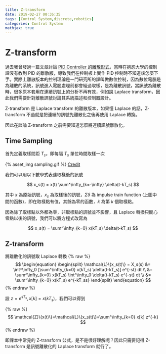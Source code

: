 ```yaml
---
title: Z-transform
date: 2019-02-27 00:36:35
tags: [Control System,discrete,robotics]
categories: Control System
mathjax: true
---
```


Z-transform
===

過去我曾發過一篇文章討論 [PID Controller 的離散形式](/2017/11/10/PID-Controller的discrete-form/)，當時在抱怨大學的控制課沒有教到 PID 的離散版，導致我們在控制板上實作 PID 控制時不知道該怎麼下手。實際上離散版本的控制理論是一門研究所的課叫做數位控制，因為數位電腦是為離散的系統，訊號進入電腦處理前都會經過取樣，是為離散訊號，當訊號為離散時，很多原本套用在連續訊號上的分析不再有效，例如說 Laplace transform，因此我們需要針對離散訊號討論其系統描述和控制器設計。

Z-transform 是 Laplace transform 的離散版本，如果懂 Laplace 的話，Z-transform 不過就是把連續的訊號先離散化之後再使用 Laplace 轉換。

因此在談論 Z-transform 之前需要知道怎麼將連續訊號離散化。

Time Sampling
---
首先定義取樣間距 $T_s$，即每隔 $T_s$ 單位時間取樣一次

{% asset_img sampling.gif %}
[Credit](http://fourier.eng.hmc.edu/e101/lectures/Sampling_theorem/node1.html)

我們可以用以下數學式表達取樣後的訊號

$$
x_s(t) = x(t) \sum^\infty_{k=-\infty} \delta(t-kT_s)
$$

其中 $x$ 為原始訊號，$x_s$ 為取樣後的訊號，$\Sigma \delta$ 為 impulse train function (上圖中間的函數)，即在取樣點有值，其餘為零的函數，$k$ 為第 $k$ 個取樣點。

因為除了取樣點以外都為零，非取樣點的訊號並不影響，且 Laplace 轉換只關心零點以後的訊號，我們可以將方程式改寫為

$$
x_s(t) = \sum^\infty_{k=0} x(kT_s) \delta(t-kT_s)
$$

Z-transform
---

將離散化的訊號取 Laplace 轉換
{% raw %}
$$
\begin{equation}
\begin{split}
\mathcal{L}\{x_s(t)\} = X_s(s) &= \int^\infty_0 [\sum^\infty_{k=0} x(kT_s) \delta(t-kT_s)] e^{-st} dt \\
&= \sum^\infty_{k=0} x(kT_s) \int^\infty_0 \delta(t-kT_s) e^{-st} dt \\
&= \sum^\infty_{k=0} x(kT_s) e^{-kT_ss}
\end{split}
\end{equation}
$$
{% endraw %}

設 $z=e^{sT_s}, x[k]=x(kT_s)$，我們可以得到

{% raw %}
$$
\mathcal{Z}\{x(t)\}=\mathcal{L}\{x_s(t)\}=\sum^\infty_{k=0} x[k] z^{-k}
$$
{% endraw %}

即課本中常見的 Z-transform 公式，是不是很好理解呢？因此只需要記得 Z-transform 是訊號離散化的 Laplace transform 就行了。
